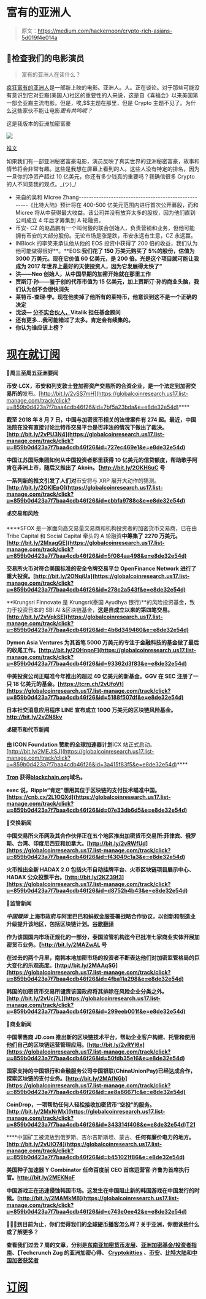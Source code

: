 # 富有的亚洲人

> 原文：<https://medium.com/hackernoon/crypto-rich-asians-5d019f4e014a>

## 🌟检查我们的电影演员

> 富有的亚洲人在读什么？

[疯狂富有的亚洲人](https://globalcoinresearch.us17.list-manage.com/track/click?u=859b0d423a7f7baa4cdb46f26&id=3a9e773ae8&e=e8de32e54d)是一部新上映的电影。亚洲人。人。正在谈论。对于那些可能没有意识到它对亚裔(美国人)社区的重要性的人来说，这是自《喜福会》以来美国第一部全亚裔主流电影。但是，唉,$$主题在那里，但是 Crypto 主题不见了。为什么这些家伙不能让电影*更有共鸣呢？*

这是我版本的亚洲加密富豪

![](img/b13b6e14fa6f3f97d0ecf9434831e474.png)

[推文](http://twitter.com/share?url=https%3A%2F%2Fmailchi.mp%2Fcab9824ac133%2Fsouth-korea-to-arrest-hts-coin-execs-china-to-use-blockchain-for-credit-system-okex-coin-ceo-resigns-333305&text=Crypto+Rich+Asians+via+%40Globalcoinrsrch&count=none)

如果我们有一部亚洲秘密富豪电影，演员反映了真实世界的亚洲秘密富豪，故事和情节将会非常有趣。这些是我想在屏幕上看到的人。这些人没有特定的排名，因为一旦你的净资产超过 10 亿美元，你还有多少钱真的重要吗？我确信很多 Crypto 的人不同意我的观点。\_(ツ)_/

*   来自的吴和 Micree Zhang-----------------------------------------------------《比特大陆》预计将在 400-500 亿美元范围内进行首次公开募股，而和 Micree 将从中获得最大收益。该公司并没有放弃太多的股权，因为他们直到公司成立 4 年后才筹集到 A 轮融资。
*   币安- CZ 的赵昌鹏有一个叫何毅的联合创始人，负责营销和业务，但他可能拥有币安的大部分股份。无论市场是涨是跌，币安永远有生意，CZ 永远赢。
*   INBlock 的李笑来承认他从他的 EOS 投资中获得了 200 倍的收益，我们认为他可能做得很好**。**EOS:**我们花了 150 万美元购买了 5%的股份，估值为 3000 万美元。现在它价值 60 亿美元，是 200 倍。光是这个项目就可能让我成为 2017 年世界上最好的天使投资人，因为它发展得太快了”**
*   **洪——Neo 创始人，从中国早期的加密开始就在那里工作**
*   **贾斯汀·孙——鉴于创的代币市值为 15 亿美元，加上贾斯汀·孙的商业头脑，我们认为创不会很快消失**
*   **莱特币-查理·李。现在他卖掉了他所有的莱特币，他意识到这不是一个正确的决定**
*   **沈波— [分不实合伙人，](https://globalcoinresearch.us17.list-manage.com/track/click?u=859b0d423a7f7baa4cdb46f26&id=f3f27bc12d&e=e8de32e54d)Vitalik 担任基金顾问**
*   **还有更多…我可能错过了太多。肯定会有续集的。**
*   **你认为谁应该上榜？**

# **[现在就订阅](https://globalcoinresearch.substack.com/subscribe?)**

**🌟**周三至周五亚洲要闻****

**币安·LCX，币安和列支敦士登加密资产交易所的合资企业，是一个法定到加密交易所的**发布。[http://bit.ly/2vSS7mH](https://globalcoinresearch.us17.list-manage.com/track/click?u=859b0d423a7f7baa4cdb46f26&id=7bf5a23bda&e=e8de32e54d)****

**截至 2018 年 8 月 7 日，中国与加密货币相关的法律案件有 274 起。最近，中国法院在没有直接讨论比特币交易平台是否非法的情况下做出了裁决。[http://bit.ly/2vPU3N4](https://globalcoinresearch.us17.list-manage.com/track/click?u=859b0d423a7f7baa4cdb46f26&id=727ec469e1&e=e8de32e54d)**

**中国江苏国际集团如何从中国投资者那里获得 10 亿美元的信贷额度，帮助歌手阿肯在非洲上市，随后又推出了 Akoin。【http://bit.ly/2OKH6uC 号**

**一系列新的推文引发了人们对**币安将与 XRP 展开大动作的猜测。**[http://bit.ly/2OKlEpO](https://globalcoinresearch.us17.list-manage.com/track/click?u=859b0d423a7f7baa4cdb46f26&id=cbbfa9788c&e=e8de32e54d)**

**💰交易和风险**

****SFOX 是一家面向高交易量交易商和机构投资者的加密货币交易商，已在由 Tribe Capital 和 Social Capital 牵头的 A 轮融资**中筹集了 2270 万美元。[http://bit.ly/2MxagQE](https://globalcoinresearch.us17.list-manage.com/track/click?u=859b0d423a7f7baa4cdb46f26&id=5f084aa498&e=e8de32e54d)**

**交易所火币对符合美国标准的安全令牌交易平台 OpenFinance Network 进行了重大投资。[http://bit.ly/2ONqiUa](https://globalcoinresearch.us17.list-manage.com/track/click?u=859b0d423a7f7baa4cdb46f26&id=278c2a543f&e=e8de32e54d)**

**Krungsri Finnovate 是 Krungsri(泰国 Ayudhya 银行)**的风险投资基金，致力于投资日本的 SBI AI &区块链基金，**这是自成立以来的第四笔交易。[http://bit.ly/2vVqkSE](https://globalcoinresearch.us17.list-manage.com/track/click?u=859b0d423a7f7baa4cdb46f26&id=4b6d349460&e=e8de32e54d)**

**Dymon Asia Ventures 为其首笔 5000 万美元的专注于金融科技的基金做了最后的收尾工作。[http://bit.ly/2OHnpnF](https://globalcoinresearch.us17.list-manage.com/track/click?u=859b0d423a7f7baa4cdb46f26&id=93362d3f83&e=e8de32e54d)**

**中美投资公司正瞄准今年推出的超过 40 亿美元的新基金。GGV 在 SEC 注册了一只 18 亿美元的基金。[https://tcrn.ch/2vUfoVt](https://globalcoinresearch.us17.list-manage.com/track/click?u=859b0d423a7f7baa4cdb46f26&id=5188f507df&e=e8de32e54d)**

**日本社交消息应用程序 LINE 宣布成立 1000 万美元的区块链风险基金。http://bit.ly/2vZN8kv**

**💰硬币和代币新闻**

**由 ICON Foundation 赞助的全球加速器计划**ICX 站正式启动。[http://bit.ly/2MEJtSJ](https://globalcoinresearch.us17.list-manage.com/track/click?u=859b0d423a7f7baa4cdb46f26&id=3a415f83f5&e=e8de32e54d)****

**[**Tron**](https://globalcoinresearch.us17.list-manage.com/track/click?u=859b0d423a7f7baa4cdb46f26&id=0614f9497c&e=e8de32e54d) **获得**[**blockchain.org**](http://blockchain.org/)**域名。****

**exec 说，Ripple“肯定”想用其位于区块链的支付技术瞄准中国。[https://cnb.cx/2L1OQXd](https://globalcoinresearch.us17.list-manage.com/track/click?u=859b0d423a7f7baa4cdb46f26&id=07e33db6d5&e=e8de32e54d)**

**💸交换新闻**

**中国交易所火币网及其合作伙伴正在五个地区推出加密货币交易所:菲律宾、俄罗斯、台湾、印度尼西亚和加拿大。[http://bit.ly/2vRWfUd](https://globalcoinresearch.us17.list-manage.com/track/click?u=859b0d423a7f7baa4cdb46f26&id=f43049c1a3&e=e8de32e54d)**

****火币推出全新 HADAX 2.0** 包括火币自动挂牌平台、火币区块链项目展示中心、HADAX 公众投票平台。[http://bit.ly/2KZ39f3](https://globalcoinresearch.us17.list-manage.com/track/click?u=859b0d423a7f7baa4cdb46f26&id=d8752b4b43&e=e8de32e54d)**

**🎌监管新闻**

***中国媒体* **上海市政府与阿里巴巴和蚂蚁金服**签署战略合作协议，以创新和制造业升级提升该地区，包括区块链计划。[谷歌翻译](https://globalcoinresearch.us17.list-manage.com/track/click?u=859b0d423a7f7baa4cdb46f26&id=a0d7c0256a&e=e8de32e54d)**

**作为该国国内市场正规化的一部分，泰国监管机构迄今已批准七家商业实体开展加密货币业务。【http://bit.ly/2MAZwAL 号**

**在过去的两个月里，**南韩本地加密市场的投资者不断表达他们对加密监管格局的巨大变化的乐观态度。**[http://bit.ly/2MAAqSG](https://globalcoinresearch.us17.list-manage.com/track/click?u=859b0d423a7f7baa4cdb46f26&id=4fba11a298&e=e8de32e54d)**

****韩国的加密货币交易所谴责该国政府将其排除在风险企业分类之外**。[http://bit.ly/2vUcj7L](https://globalcoinresearch.us17.list-manage.com/track/click?u=859b0d423a7f7baa4cdb46f26&id=299eeb001f&e=e8de32e54d)**

**💼商业新闻**

****中国零售商 JD.com 推出新的区块链技术平台**，帮助企业客户构建、托管和使用他们自己的区块链运营管理应用。[http://bit.ly/2vRYl6x](https://globalcoinresearch.us17.list-manage.com/track/click?u=859b0d423a7f7baa4cdb46f26&id=50fdb35e16&e=e8de32e54d)**

**国家支持的中国银行和金融服务公司中国银联(ChinaUnionPay)已经达成合作，探索区块链的支付业务。[http://bit.ly/2MAfNGb](https://globalcoinresearch.us17.list-manage.com/track/click?u=859b0d423a7f7baa4cdb46f26&id=ae8a86671c&e=e8de32e54d)**

**CoinDrop，**一项帮助任何人轻松接收加密货币“空投”的服务。[http://bit.ly/2MxNrMx](https://globalcoinresearch.us17.list-manage.com/track/click?u=859b0d423a7f7baa4cdb46f26&id=343314f408&e=e8de32e54d)T21****

****中国矿工被流放到俄罗斯、吉尔吉斯斯坦、蒙古、**任何有廉价电力的地方。[http://bit.ly/2vUlO74](https://globalcoinresearch.us17.list-manage.com/track/click?u=859b0d423a7f7baa4cdb46f26&id=b451021f86&e=e8de32e54d)**

****美国种子加速器 Y Combinator 任命百度前 CEO 首席运营官·齐鲁为首席执行官**。http://bit.ly/2MEKNoF**

**中国游戏正在迅速侵蚀韩国市场。**这发生在中国阻止新的韩国游戏在中国发行的时候。**[http://bit.ly/2MAMkM8](https://globalcoinresearch.us17.list-manage.com/track/click?u=859b0d423a7f7baa4cdb46f26&id=c743e0ee42&e=e8de32e54d)**

**🌹🌹🌹到目前为止，你们觉得我们的[全球硬币播客](https://globalcoinresearch.us17.list-manage.com/track/click?u=859b0d423a7f7baa4cdb46f26&id=20cf00da03&e=e8de32e54d)怎么样？关于亚洲，你想读些什么或了解更多？**

**查看我们过去 7 周的文章，分别是[东南亚加密货币发展](https://globalcoinresearch.us17.list-manage.com/track/click?u=859b0d423a7f7baa4cdb46f26&id=b957283150&e=e8de32e54d)、[亚洲加密基金/投资者指南](https://globalcoinresearch.us17.list-manage.com/track/click?u=859b0d423a7f7baa4cdb46f26&id=2605e438e9&e=e8de32e54d)、【Techcrunch Zug 的亚洲加密心得、 [Cryptokitties](https://globalcoinresearch.us17.list-manage.com/track/click?u=859b0d423a7f7baa4cdb46f26&id=686bbc8474&e=e8de32e54d) 、[币安](https://globalcoinresearch.us17.list-manage.com/track/click?u=859b0d423a7f7baa4cdb46f26&id=d6cad07b6c&e=e8de32e54d)、[比特大陆](https://globalcoinresearch.us17.list-manage.com/track/click?u=859b0d423a7f7baa4cdb46f26&id=488a793302&e=e8de32e54d)和[中国加密获奖者](https://globalcoinresearch.us17.list-manage.com/track/click?u=859b0d423a7f7baa4cdb46f26&id=e6063e17e7&e=e8de32e54d)**

# **[订阅](https://globalcoinresearch.us17.list-manage.com/subscribe?u=859b0d423a7f7baa4cdb46f26&id=3419cb7d6e)**
